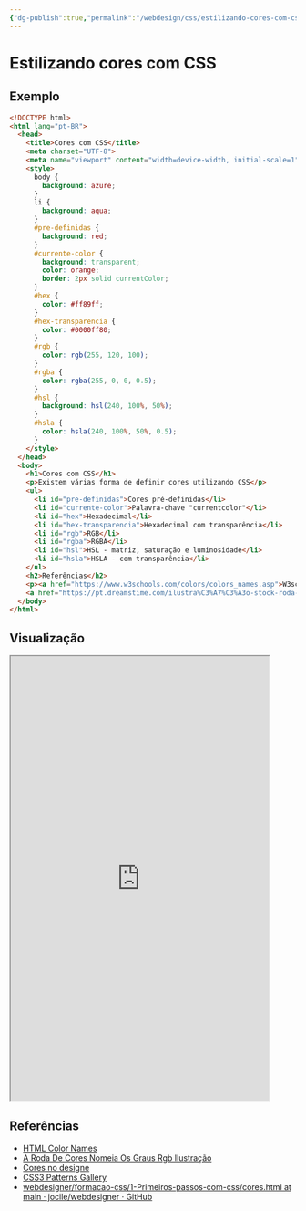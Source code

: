 ```yaml
---
{"dg-publish":true,"permalink":"/webdesign/css/estilizando-cores-com-css/","title":"Cores com css","metatags":{"description":"Exemplo de uso de cores com CSS"},"tags":["Webdesign","CSS","cores","editor"],"updated":"2025-01-22T19:49:53.219-03:00"}
---
```



# Estilizando cores com CSS

## Exemplo

```html
<!DOCTYPE html>
<html lang="pt-BR">
  <head>
    <title>Cores com CSS</title>
    <meta charset="UTF-8">
    <meta name="viewport" content="width=device-width, initial-scale=1">
    <style>
      body {
        background: azure;
      }
      li {
        background: aqua;
      }
      #pre-definidas {
        background: red;
      }
      #currente-color {
        background: transparent;
        color: orange;
        border: 2px solid currentColor;
      }
      #hex {
        color: #ff89ff;
      }
      #hex-transparencia {
        color: #0000ff80;
      }
      #rgb {
        color: rgb(255, 120, 100);
      }
      #rgba {
        color: rgba(255, 0, 0, 0.5);
      }
      #hsl {
        background: hsl(240, 100%, 50%);
      }
      #hsla {
        color: hsla(240, 100%, 50%, 0.5);
      }
    </style>
  </head>
  <body>
    <h1>Cores com CSS</h1>
    <p>Existem várias forma de definir cores utilizando CSS</p>
    <ul>
      <li id="pre-definidas">Cores pré-definidas</li>
      <li id="currente-color">Palavra-chave "currentcolor"</li>
      <li id="hex">Hexadecimal</li>
      <li id="hex-transparencia">Hexadecimal com transparência</li>
      <li id="rgb">RGB</li>
      <li id="rgba">RGBA</li>
      <li id="hsl">HSL - matriz, saturação e luminosidade</li>
      <li id="hsla">HSLA - com transparência</li>
    </ul>
    <h2>Referências</h2>
    <p><a href="https://www.w3schools.com/colors/colors_names.asp">W3schools color names</a><br>
    <a href="https://pt.dreamstime.com/ilustra%C3%A7%C3%A3o-stock-roda-de-cores-da-cor-nomeia-os-graus-rgb-image78027630">Roda de cores</a></p>
  </body>
</html>
```

## Visualização

<iframe src="https://jocile.github.io/webdesigner/formacao-css/1-Primeiros-passos-com-css/cores.html" style="height: 780px; width: 90%;"></iframe>

## Referências

- [HTML Color Names](https://www.w3schools.com/colors/colors_names.asp)
- [A Roda De Cores Nomeia Os Graus Rgb Ilustração](https://pt.dreamstime.com/ilustra%C3%A7%C3%A3o-stock-roda-de-cores-da-cor-nomeia-os-graus-rgb-image78027630)
- [Cores no designe](Cores%20no%20designe.md)
- [CSS3 Patterns Gallery](https://projects.verou.me/css3patterns/)
- [webdesigner/formacao-css/1-Primeiros-passos-com-css/cores.html at main · jocile/webdesigner · GitHub](https://github.com/jocile/webdesigner/blob/main/formacao-css/1-Primeiros-passos-com-css/cores.html)
